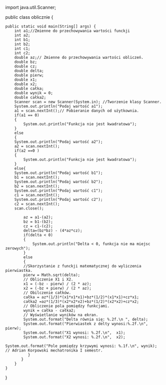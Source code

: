 import java.util.Scanner;

public class oblicznie {

	public static void main(String[] args) {
		int a1;//Zmienne do przechowywania wartości funckji
		int a2;
		int b1;
		int b2;
		int c1;
		int c2;
		double az;// Zmienne do przechowywania wartości obliczeń.
		double bz;
		double cz;
		double delta;
		double pierw;
		double x1;
		double x2;
		double całka;
		double wynik = 0;
		double całka2;
		Scanner scan = new Scanner(System.in); //Tworzenie klasy Scanner.
		System.out.println("Podaj wartość a1");
		a1 = scan.nextInt();// Pobieranie danych od użytkownia.
		if(a1 == 0)
		{
			System.out.println("Funkcja nie jest kwadratowa");		
		}
		else
		{	
		System.out.println("Podaj wartość a2");
		a2 = scan.nextInt();
		if(a2 ==0 )
		{
			System.out.println("Funkcja nie jest kwadratowa");
		}
		else{
		System.out.println("Podaj wartość b1");
		b1 = scan.nextInt();
		System.out.println("Podaj wartość b2");
		b2 = scan.nextInt();
		System.out.println("Podaj wartość c1");
		c1 = scan.nextInt();
		System.out.println("Podaj wartość c2");
		c2 = scan.nextInt();
	    scan.close();
		
			az = a1-(a2);
			bz = b1-(b2);
			cz = c1-(c2);
			delta=(bz*bz) - (4*az*cz);
			if(delta < 0)
			{
				System.out.println("Delta < 0, funkcja nie ma miejsc zerowych");
			}
			else
			{
		    //Skorzystanie z funckji matematycznej do wyliczenia pierwiastka.	
			pierw = Math.sqrt(delta);
			// Obliczenie X1 i X2.
			x1 = (-bz - pierw) / (2 * az);
			x2 = (-bz + pierw) / (2 * az);
			// Obilczenie całków.
			całka = az*(1/3)*(x1*x1*x1)+bz*(1/2)*(x1*x1)+cz*x1;
			całka2 =az*(1/3)*(x2*x2*x2)+bz*(1/2)*(x2*x2)+cz*x2;
			// Obliczenie pola pomiędzy funkcjami.
			wynik = całka - całka2;	
			// Wyświetlanie wyników na ekran.
			System.out.format("Delta równia się: %.2f.\n ", delta);
			System.out.format("Pierwiastek z delty wynosi:%.2f.\n", pierw);
			System.out.format("X1 wynosi: %.2f.\n",  x1);
			System.out.format("X2 wynosi: %.2f.\n",  x2);
		
	System.out.format("Pole pomiędzy krzywymi wynosi: %.1f.\n", wynik);
	// Adrian Korpowski mechatronika I semestr. 
			  }
		   }
		}
	}
}
